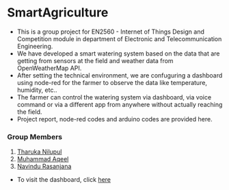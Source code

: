 # SmartAgriculture

* This is a group project for EN2560 -  Internet of Things Design and Competition module in department of Electronic and Telecommunication Engineering.
* We have developed a smart watering system based on the data that are getting from sensors at the field and weather data from OpenWeatherMap API.
* After setting the technical environment, we are confuguring a dashboard using node-red for the farmer to observe the data like temperature, humidity, etc..
* The farmer can control the watering system via dashboard, via voice command or via a different app from anywhere without actually reaching the field.
* Project report, node-red codes and arduino codes are provided here.

### Group Members
1. [Tharuka Nilupul](https://github.com/TharukaN17)
1. [Muhammad Aqeel](https://github.com/AqeelMuhammad)
1. [Navindu Rasanjana](https://github.com/NavinduRasanjana)

* To visit the dashboard, click [here](https://smartagricultureapp.mybluemix.net/ui)
